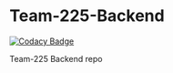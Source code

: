 # Team-225-Backend

[![Codacy Badge](https://api.codacy.com/project/badge/Grade/68ae6d14f796492aadde1b710ad99b34)](https://app.codacy.com/gh/BuildForSDGCohort2/Team-225-Backend?utm_source=github.com&utm_medium=referral&utm_content=BuildForSDGCohort2/Team-225-Backend&utm_campaign=Badge_Grade_Settings)

Team-225 Backend repo
